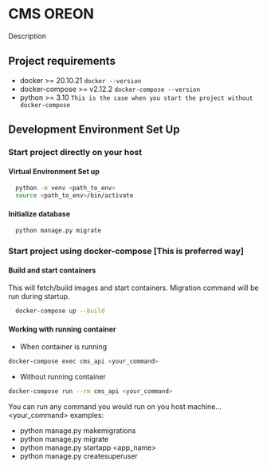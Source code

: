<H1>CMS OREON</H1>
Description

## Project requirements

* docker >= 20.10.21
  ```docker --version```
* docker-compose >= v2.12.2
  ```docker-compose --version```
* python >= 3.10
  ```This is the case when you start the project without docker-compose```
## Development Environment Set Up
### Start project directly on your host
#### Virtual Environment Set up
```bash
  python -m venv <path_to_env>
  source <path_to_env>/bin/activate
```

#### Initialize database

```bash
  python manage.py migrate
```

### Start project using docker-compose [This is preferred way]

#### Build and start containers

This will fetch/build images and start containers. Migration command will be run during startup.

```bash
  docker-compose up --build
```

#### Working with running container

* When container is running

```bash
docker-compose exec cms_api <your_command>
```

* Without running container

```bash
docker-compose run --rm cms_api <your_command>
```

You can run any command you would run on you host machine...
<your_command> examples:

* python manage.py makemigrations
* python manage.py migrate
* python manage.py startapp <app_name>
* python manage.py createsuperuser